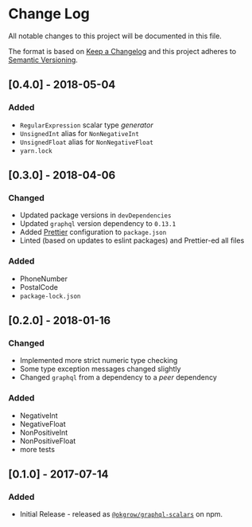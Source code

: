 # Change Log

All notable changes to this project will be documented in this file.

The format is based on [Keep a Changelog](http://keepachangelog.com/)
and this project adheres to [Semantic Versioning](http://semver.org/).

## [0.4.0] - 2018-05-04

### Added

* `RegularExpression` scalar type _generator_
* `UnsignedInt` alias for `NonNegativeInt`
* `UnsignedFloat` alias for `NonNegativeFloat`
* `yarn.lock`

## [0.3.0] - 2018-04-06

### Changed

* Updated package versions in `devDependencies`
* Updated `graphql` version dependency to `0.13.1`
* Added [Prettier](https://prettier.io/) configuration to `package.json`
* Linted (based on updates to eslint packages) and Prettier-ed all files

### Added

* PhoneNumber
* PostalCode
* `package-lock.json`

## [0.2.0] - 2018-01-16

### Changed

* Implemented more strict numeric type checking
* Some type exception messages changed slightly
* Changed `graphql` from a dependency to a _peer_ dependency

### Added

* NegativeInt
* NegativeFloat
* NonPositiveInt
* NonPositiveFloat
* more tests

## [0.1.0] - 2017-07-14

### Added

* Initial Release - released as [`@okgrow/graphql-scalars`](https://www.npmjs.com/package/@okgrow/graphql-scalars) on npm.
